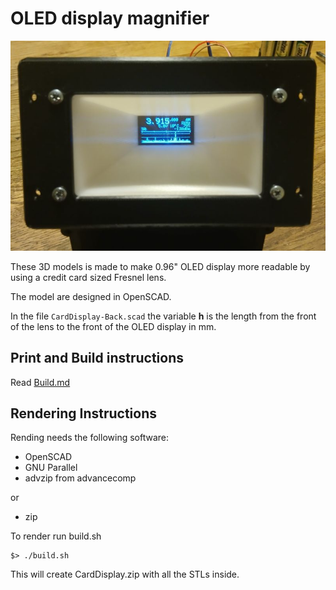 # OLED display magnifier

![Display magnifier assembled.](Images/Preview.jpg) 

These 3D models is made to make 0.96" OLED display more readable by using a credit card sized Fresnel lens.

The model are designed in OpenSCAD.

In the file `CardDisplay-Back.scad` the variable **h** is the length from the front of the lens to the front of the OLED display in mm.

## Print and Build instructions

Read [Build.md](Build.md)

## Rendering Instructions

Rending needs the following software:

* OpenSCAD
* GNU Parallel
* advzip from advancecomp 

or

* zip

To render run build.sh
```
$> ./build.sh
```
This will create CardDisplay.zip with all the STLs inside.